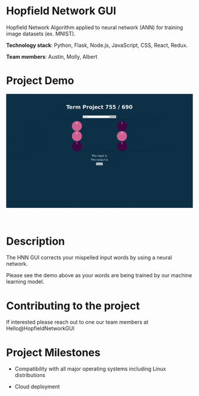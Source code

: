 # Hopfield Network GUI

Hopfield Network Algorithm applied to neural network (ANN) for training image datasets (ex. MNIST).

**Technology stack**: Python, Flask, Node.js, JavaScript, CSS, React, Redux.

**Team members**: Austin, Molly, Albert

# Project Demo

![](TermProjDemo.gif)

<br>

# Description

The HNN GUI corrects your mispelled input words by using a neural network.

Please see the demo above as your words are being trained by our machine learning model.

# Contributing to the project

If interested please reach out to one our team members at Hello@HopfieldNetworkGUI

# Project Milestones

-   Compatibility with all major operating systems including Linux distributions

-   Cloud deployment
